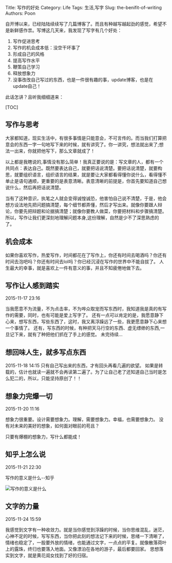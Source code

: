 Title: 写作的好处
Category: Life
Tags: 生活,写字
Slug: the-benifit-of-writing
Authors: Poon


自开博以来，已经陆陆续续写了几篇博客了。而且有种越写越起劲的感觉，希望不是新鲜感作祟。写博这几天来，我发现了写字有几个好处：

1. 写作促进思考
2. 写作的机会成本低：没空干坏事了
3. 形成自己的风格
4. 提高写作水平
5. 鞭策自己学习
6. 释放想象力
7. 没事改改自己写过的东西，也是一件很有趣的事，update博客，也是在update自己！

此话怎讲？且听我细细道来：

[TOC]

## 写作与思考
大家都知道，现实生活中，有很多事情是只能意会，不可言传的。而当我们打算把意会的东西一字一句地写下来的时候，就有讲究了。你一讲究，想法就出来了;想法一出来，你就把他写下，那么文章就成了！

以上都是我瞎说的,事情没有那么简单！我真正要说的是：写文章的人，都有一个共同点：表达自己。既然要表达自己，就要把话说清楚。要把话说清楚，就要构思，就要组织语言，组织语言的结果，就是要让大家都看得懂你说什么，看得懂不单止是语句通顺，更重要的是表意清晰。表意清晰的前提是，你首先要知道自己想说什么，然后再把话说清楚。

当有了这种意识，执笔之人就会变得诚惶诚恐，他害怕自己说不清楚，于是，他会想方设法地先把问题搞清楚，每个细节都弄懂，然后才写出来。就像你要跟人辩论，你要先把辩题和论据搞清楚；就像你要教人做菜，你要把材料和步骤搞清楚。所以，写作让我们更深刻地理解问题本身,这份理解，自然是少不了深思熟虑的了。


## 机会成本

如果你喜欢写作，热爱写作，时间都花在了写作上，你还有时间去喝酒吗？你还有时间去泡吧吗？你还有时间去lol吗？你已经沉浸在写作的世界中不能自拔了。 人生最大的幸事，就是喜欢上一件有意义的事，并且不知疲倦地做下去。


## 写作让人感到踏实

2015-11-17 23:16

 当我愿意不为流量，不为点击率，不为哗众取宠而写东西时，我知道我是真的有写作的需要，同时，也有可能是爱上写字了。
还有一点可以肯定的是，我愿意静下心来，想写东西，写些东西了，这时，我又离浮躁远了一些，我更愿意静下心来想一个事情了。
还有，写东西的时候，有种把天马行空的东西、虚无缥缈的东西,一旦记下来，就有了种把他们抓在了手上的感觉。
未完待续...

## 想回味人生，就多写点东西

2015-11-18 14:15 
只有自己写出来的东西，才有回头再看几遍的欲望。 如果是转载的，估计也就读一遍就不会再读第二遍了。为了让自己老了还知道自己当时是怎么犯二的，所以，只能坚持原创了！！

## 想象力完爆一切

2015-11-20 11:16

想象力很重要。设计需要想象力。理解，需要想象力。幸福，也需要想象力。 没有对未来的美好的想象，如何面对眼前的苟且？

只要有爆棚的想象力，写什么都能成！


## 知乎上怎么说

2015-11-21 22:30

写作的意义是什么--知乎

![写作的意义是什么](http://www.zhihu.com/question/19858663)

<!-- ^ -->

## 文字的力量

2015-11-24 15:59

我感觉到文字有一种收敛力。就是当你感觉到浮躁的时候，当你思维混乱，迷茫，心神不定的时候，写写东西，当你把此刻的想法记下来的时候，思绪一下清晰了，情绪也稳定了，一股要外放的情绪，也能通过文字，一点点的平复。就像散落荷叶上的露珠，终归也要落入地面。又像漂泊在各地的游子，最后都要回家。
思想落实到文字，就是黄花闺女找到了好的归宿。

<!-- $ -->


